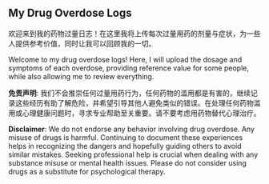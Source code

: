 ## My Drug Overdose Logs

欢迎来到我的药物过量日志！在这里我将上传每次过量用药的剂量与症状，为一些人提供参考价值，同时让我可以回顾我的一切。

Welcome to my drug overdose logs! Here, I will upload the dosage and symptoms of each overdose, providing reference value for some people, while also allowing me to review everything.


**免责声明**: 我们不会推崇任何过量用药行为，任何药物的滥用都是有害的，继续记录这些经历有助了解危险，并希望引导其他人避免类似的错误。在处理任何药物滥用或心理健康问题时，寻求专业帮助至关重要。请不要考虑用药物替代心理治疗。

**Disclaimer**: We do not endorse any behavior involving drug overdose. Any misuse of drugs is harmful. Continuing to document these experiences helps in recognizing the dangers and hopefully guiding others to avoid similar mistakes. Seeking professional help is crucial when dealing with any substance misuse or mental health issues. Please do not consider using drugs as a substitute for psychological therapy.
